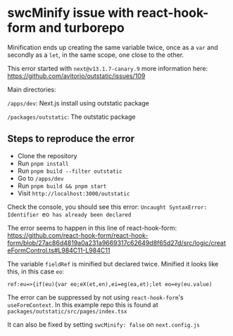 # swcMinify issue with react-hook-form and turborepo

Minification ends up creating the same variable twice, once as a `var` and secondly as a `let`, in the same scope, one close to the other.

This error started with `next@v13.1.7-canary.9` more information here: https://github.com/avitorio/outstatic/issues/109

Main directories:

`/apps/dev`: Next.js install using outstatic package

`/packages/outstatic`: The outstatic package

## Steps to reproduce the error

- Clone the repository
- Run `pnpm install`
- Run `pnpm build --filter outstatic`
- Go to `/apps/dev`
- Run `pnpm build && pnpm start`
- Visit `http://localhost:3000/outstatic`

Check the console, you should see this error:
`Uncaught SyntaxError: Identifier `eo` has already been declared`

The error seems to happen in this line of react-hook-form: https://github.com/react-hook-form/react-hook-form/blob/27ac86d4819a0a231a9669317c62649d8f65d27d/src/logic/createFormControl.ts#L984C11-L984C11

The variable `fieldRef` is minified but declared twice. Minified it looks like this, in this case `eo`:

`ref:eu=>{if(eu){var eo;eX(et,en),ei=eg(ea,et);let eo=ey(eu.value)`

The error can be suppressed by not using `react-hook-form`'s `useFormContext`.
In this example repo this is found at `packages/outstatic/src/pages/index.tsx`

It can also be fixed by setting `swcMinify: false` on `next.config.js`
